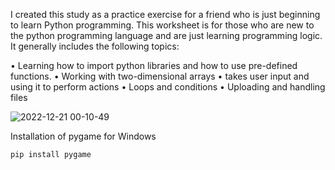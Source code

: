 I created this study as a practice exercise for a friend who is just beginning to learn Python programming.
This worksheet is for those who are new to the python programming language and are just learning programming logic. It generally includes the following topics:

• Learning how to import python libraries and how to use pre-defined functions.
• Working with two-dimensional arrays
• takes user input and using it to perform actions
• Loops and conditions
• Uploading and handling files
 
![2022-12-21 00-10-49](https://user-images.githubusercontent.com/57074947/208767357-5baa8275-d55c-4976-8f91-0cb1bb822259.gif)

Installation of pygame for Windows

```
pip install pygame
```

